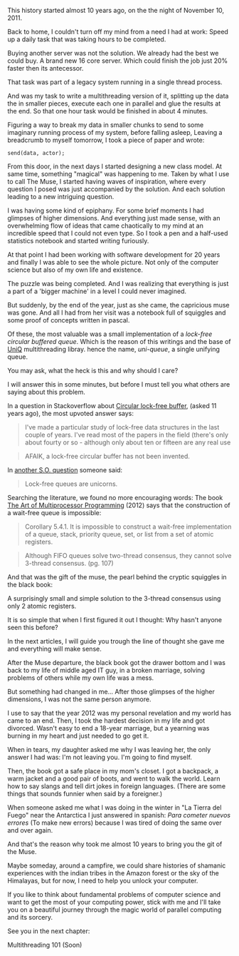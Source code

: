 This history started almost 10 years ago, on the the night of November 10, 2011.

Back to home, I couldn't turn off my mind from a need I had at work: Speed up a daily task that was taking hours to be completed.

Buying another server was not the solution. We already had the best we could buy. A brand new 16 core server. Which could finish the job just 20% faster then its antecessor.

That task was part of a legacy system running in a single thread process. 

And was my task to write a multithreading version of it, splitting up the data the in smaller pieces, execute each one in parallel and glue the results at the end. So that one hour task would be finished in about 4 minutes.

Figuring a way to break my data in smaller chunks to send to some imaginary running process of my system, before falling asleep, Leaving a breadcrumb to myself tomorrow, I took a piece of paper and wrote:

```
send(data, actor);
```

From this door, in the next days I started designing a new class model. At same time, something "magical" was happening to me. Taken by what I use to call The Muse, I started having waves of inspiration, where every question I posed was just accompanied by the solution. And each solution leading to a new intriguing question.

I was having some kind of epiphany. For some brief moments I had glimpses of higher dimensions. And everything just made sense, with an overwhelming flow of ideas that came chaotically to my mind at an incredible speed that I could not even type. So I took a pen and a half-used statistics notebook and started writing furiously.

At that point I had been working with software development for 20 years and finally I was able to see the whole picture. Not only of the computer science but also of my own life and existence. 

The puzzle was being completed. And I was realizing that everything is just a part of a 'bigger machine' in a level I could never imagined. 

But suddenly, by the end of the year, just as she came, the capricious muse was gone. And all I had from her visit was a notebook full of squiggles and some proof of concepts written in pascal. 

Of these, the most valuable was a small implementation of a *lock-free circular buffered queue*. Which is the reason of this writings and the base of [UniQ][1] multithreading libray. hence the name, *uni-queue*, a single unifying queue. 

You may ask, what the heck is this and why should I care?

I will answer this in some minutes, but before I must tell you what others are saying about this problem.

In a question in Stackoverflow about [Circular lock-free buffer][2], (asked 11 years ago), the most upvoted answer says:

> I've made a particular study of lock-free data structures in the last couple of years. I've read most of the papers in the field (there's only about fourty or so - although only about ten or fifteen are any real use

> AFAIK, a lock-free circular buffer has not been invented.

In [another S.O. question][3] someone said: 

> Lock-free queues are unicorns.

Searching the literature, we found no more encouraging words: The book [The Art of Multiprocessor Programming][4] (2012) says that the construction of a wait-free queue is impossible:

> Corollary 5.4.1. It is impossible to construct a wait-free implementation of a queue, stack, priority queue, set, or list from a set of atomic registers. 

> Although FIFO queues solve two-thread consensus, they cannot solve 3-thread consensus. (pg. 107)

And that was the gift of the muse, the pearl behind the cryptic squiggles in the black book: 

A surprisingly small and simple solution to the 3-thread consensus using only 2 atomic registers. 

It is so simple that when I first figured it out I thought: Why hasn't anyone seen this before?

In the next articles, I will guide you trough the line of thought she gave me and everything will make sense. 

After the Muse departure, the black book got the drawer bottom and I was back to my life of middle aged IT guy, in a broken marriage, solving problems of others while my own life was a mess.

But something had changed in me... After those glimpses of the higher dimensions, I was not the same person anymore.

I use to say that the year 2012 was my personal revelation and my world has came to an end. Then, I took the hardest decision in my life and got divorced. Wasn't easy to end a 18-year marriage, but a yearning was burning in my heart and just needed to go get it.

When in tears, my daughter asked me why I was leaving her, the only answer I had was: I'm not leaving you. I'm going to find myself.

Then, the book got a safe place in my mom's closet. I got a backpack, a warm jacket and a good pair of boots, and went to walk the world. Learn how to say slangs and tell dirt jokes in foreign languages. (There are some things that sounds funnier when said by a foreigner.) 

When someone asked me what I was doing in the winter in "La Tierra del Fuego" near the Antarctica I just answered in spanish: *Para cometer nuevos errores* (To make new errors) because I was tired of doing the same over and over again.

And that's the reason why took me almost 10 years to bring you the git of the Muse. 

Maybe someday, around a campfire, we could share histories of shamanic experiences with the indian tribes in the Amazon forest or the sky of the Himalayas, but for now, I need to help you unlock your computer.

If you like to think about fundamental problems of computer science and want to get the most of your computing power, stick with me and I'll take you on a beautiful journey through the magic world of parallel computing and its sorcery.

See you in the next chapter:

Multithreading 101 (Soon)

[1]: https://github.com/bittnkr/uniq
[2]: https://stackoverflow.com/a/890269/9464885
[3]: https://stackoverflow.com/questions/6089029/lock-free-queue#comment7056198_6089029
[4]: https://www.amazon.com.br/Art-Multiprocessor-Programming-Revised-Reprint/dp/0123973376